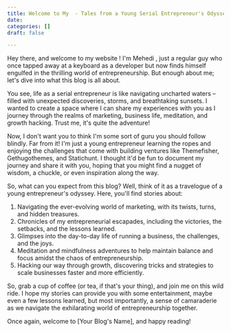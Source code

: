 ```yaml
---
title: Welcome to My  - Tales from a Young Serial Entrepreneur's Odyssey
date: 
categories: []
draft: false

---
```

Hey there, and welcome to my website ! I'm Mehedi , just a regular guy who once tapped away at a keyboard as a developer but now finds himself engulfed in the thrilling world of entrepreneurship. But enough about me; let's dive into what this blog is all about.

You see, life as a serial entrepreneur is like navigating uncharted waters – filled with unexpected discoveries, storms, and breathtaking sunsets. I wanted to create a space where I can share my experiences with you as I journey through the realms of marketing, business life, meditation, and growth hacking. Trust me, it's quite the adventure!

Now, I don't want you to think I'm some sort of guru you should follow blindly. Far from it! I'm just a young entrepreneur learning the ropes and enjoying the challenges that come with building ventures like Themefisher, Gethugothemes, and Statichunt. I thought it'd be fun to document my journey and share it with you, hoping that you might find a nugget of wisdom, a chuckle, or even inspiration along the way.

So, what can you expect from this blog? Well, think of it as a travelogue of a young entrepreneur's odyssey. Here, you'll find stories about:

1. Navigating the ever-evolving world of marketing, with its twists, turns, and hidden treasures.
2. Chronicles of my entrepreneurial escapades, including the victories, the setbacks, and the lessons learned.
3. Glimpses into the day-to-day life of running a business, the challenges, and the joys.
4. Meditation and mindfulness adventures to help maintain balance and focus amidst the chaos of entrepreneurship.
5. Hacking our way through growth, discovering tricks and strategies to scale businesses faster and more efficiently.

So, grab a cup of coffee (or tea, if that's your thing), and join me on this wild ride. I hope my stories can provide you with some entertainment, maybe even a few lessons learned, but most importantly, a sense of camaraderie as we navigate the exhilarating world of entrepreneurship together.

Once again, welcome to \[Your Blog's Name\], and happy reading!